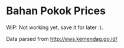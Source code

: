 # Bahan Pokok Prices

WIP: Not working yet, save it for later :).

Data parsed from http://ews.kemendag.go.id/
